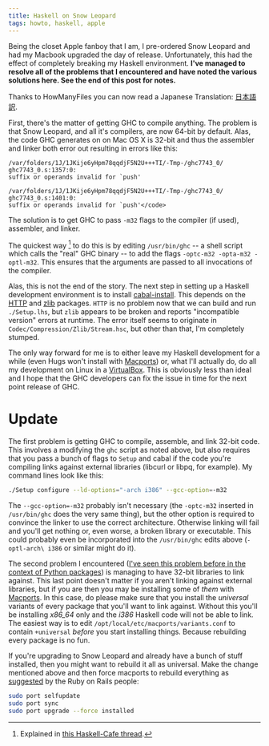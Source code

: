 ```yaml
---
title: Haskell on Snow Leopard
tags: howto, haskell, apple
---
```


Being the closet Apple fanboy that I am, I pre-ordered Snow Leopard and had my
Macbook upgraded the day of release. Unfortunately, this had the effect of
completely breaking my Haskell environment. **I've managed to resolve all of
the problems that I encountered and have noted the various solutions here. See
the end of this post for notes.**

Thanks to HowManyFiles you can now read a Japanese Translation:  [日本語訳](http://haskell.g.hatena.ne.jp/HowManyFiles/20100211).

First, there's the matter of getting GHC to compile anything. The problem is
that Snow Leopard, and all it's compilers, are now 64-bit by default. Alas,
the code GHC generates on on Mac OS X is 32-bit and thus the assembler and
linker both error out resulting in errors like this:

    /var/folders/1J/1JKije6yHpm78qqdjF5N2U+++TI/-Tmp-/ghc7743_0/ ghc7743_0.s:1357:0:
    suffix or operands invalid for `push'

    /var/folders/1J/1JKije6yHpm78qqdjF5N2U+++TI/-Tmp-/ghc7743_0/ ghc7743_0.s:1401:0:
    suffix or operands invalid for `push'</code>

The solution is to get GHC to pass `-m32` flags to the compiler (if used),
assembler, and linker.

The quickest way [^1] to do this is by editing `/usr/bin/ghc` -- a shell
script which calls the "real" GHC binary -- to add the flags `-optc-m32
-opta-m32 -optl-m32`. This ensures that the arguments are passed to all
invocations of the compiler.

[^1]: Explained in [this Haskell-Cafe
thread](http://www.mail-archive.com/haskell-cafe@haskell.org/msg64038.html).

Alas, this is not the end of the story. The next step in setting up a Haskell
development environment is to install
[cabal-install](http://haskell.org/cabal/). This depends on the
[HTTP](http://hackage.haskell.org/package/HTTP) and
[zlib](http://hackage.haskell.org/package/zlib) packages. `HTTP` is no problem
now that we can build and run `./Setup.lhs`, but `zlib` appears to be broken
and reports "incompatible version" errors at runtime. The error itself seems
to originate in `Codec/Compression/Zlib/Stream.hsc`, but other than that, I'm
completely stumped.

The only way forward for me is to either leave my Haskell development for a
while (even Hugs won't install with [Macports](http://www.macports.org/)) or,
what I'll actually do, do all my development on Linux in a
[VirtualBox](http://www.virtualbox.org/). This is obviously less than ideal
and I hope that the GHC developers can fix the issue in time for the next
point release of GHC.

# Update #

The first problem is getting GHC to compile, assemble, and link 32-bit code.
This involves a modifying the `ghc` script as noted above, but also requires
that you pass a bunch of flags to `Setup` and cabal if the code you're
compiling links against external libraries (libcurl or libpq, for example). My
command lines look like this:

``````sh
./Setup configure --ld-options="-arch i386" --gcc-option=-m32
``````

The `--gcc-option=-m32` probably isn't necessary (the `-optc-m32` inserted in
`/usr/bin/ghc` does the very same thing), but the other option is required to
convince the linker to use the correct architecture. Otherwise linking will
fail and you'll get nothing or, even worse, a broken library or executable.
This could probably even be incorporated into the `/usr/bin/ghc` edits above
(`-optl-arch\ i386` or similar might do it).

The second problem I encountered ([I've seen this problem before in the
context of Python packages](/2009/installing-pil-on-mac-os-x-leopard/)) is
managing to have 32-bit libraries to link against. This last point doesn't
matter if you aren't linking against external libraries, but if you are then
you may be installing some of *them* with
[Macports](http://www.macports.org/). In this case, do please make sure that
you install the *universal* variants of every package that you'll want to link
against. Without this you'll be installing *x86_64* only and the *i386*
Haskell code will not be able to link. The easiest way is to edit
`/opt/local/etc/macports/variants.conf` to contain `+universal` *before* you
start installing things. Because rebuilding every package is no fun.

If you're upgrading to Snow Leopard and already have a bunch of stuff
installed, then you might want to rebuild it all as universal. Make the change
mentioned above and then force macports to rebuild everything as
[suggested](http://weblog.rubyonrails.org/2009/8/30/upgrading-to-snow-leopard)
by the Ruby on Rails people:

``````sh
sudo port selfupdate
sudo port sync
sudo port upgrade --force installed
``````
